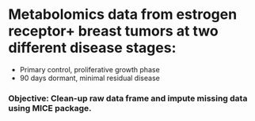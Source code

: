# Metabolomics data from estrogen receptor+ breast tumors at two different disease stages:
  - Primary control, proliferative growth phase
  - 90 days dormant, minimal residual disease 
  
### Objective: Clean-up raw data frame and impute missing data using MICE package.

